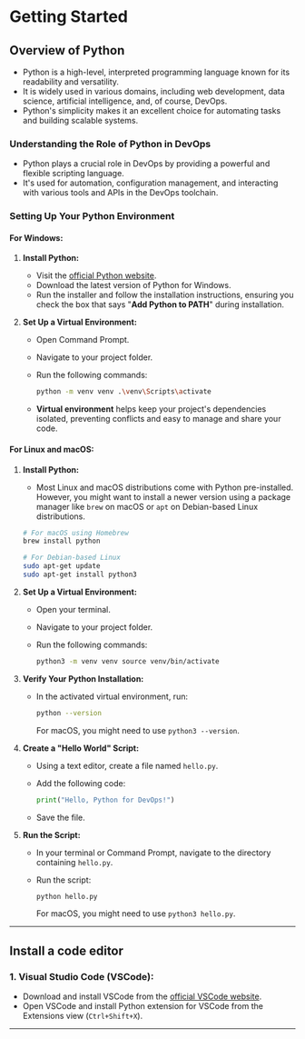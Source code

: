 # Getting Started

## Overview of Python

- Python is a high-level, interpreted programming language known for its readability and versatility.
- It is widely used in various domains, including web development, data science, artificial intelligence, and, of course, DevOps.
- Python's simplicity makes it an excellent choice for automating tasks and building scalable systems.

### Understanding the Role of Python in DevOps

- Python plays a crucial role in DevOps by providing a powerful and flexible scripting language.
- It's used for automation, configuration management, and interacting with various tools and APIs in the DevOps toolchain.

### Setting Up Your Python Environment

#### For Windows:

1.  **Install Python:**

    - Visit the [official Python website](https://www.python.org/).
    - Download the latest version of Python for Windows.
    - Run the installer and follow the installation instructions, ensuring you check the box that says "**Add Python to PATH**" during installation.

2.  **Set Up a Virtual Environment:**

    - Open Command Prompt.
    - Navigate to your project folder.
    - Run the following commands:

      ```bash
      python -m venv venv .\venv\Scripts\activate
      ```

    - **Virtual environment** helps keep your project's dependencies isolated, preventing conflicts and easy to manage and share your code.

#### For Linux and macOS:

1.  **Install Python:**

    - Most Linux and macOS distributions come with Python pre-installed. However, you might want to install a newer version using a package manager like `brew` on macOS or `apt` on Debian-based Linux distributions.

    ```bash
    # For macOS using Homebrew
    brew install python

    # For Debian-based Linux
    sudo apt-get update
    sudo apt-get install python3
    ```

2.  **Set Up a Virtual Environment:**

    - Open your terminal.
    - Navigate to your project folder.
    - Run the following commands:

      ```bash
      python3 -m venv venv source venv/bin/activate
      ```

3.  **Verify Your Python Installation:**

    - In the activated virtual environment, run:

      ```bash
      python --version
      ```

      For macOS, you might need to use `python3 --version`.

4.  **Create a "Hello World" Script:**

    - Using a text editor, create a file named `hello.py`.
    - Add the following code:

      ```python
      print("Hello, Python for DevOps!")
      ```

    - Save the file.

5.  **Run the Script:**

    - In your terminal or Command Prompt, navigate to the directory containing `hello.py`.
    - Run the script:

      ```bash
      python hello.py
      ```

      For macOS, you might need to use `python3 hello.py`.

---

## Install a code editor

### 1. **Visual Studio Code (VSCode):**

- Download and install VSCode from the [official VSCode website](https://code.visualstudio.com/download).
- Open VSCode and install Python extension for VSCode from the Extensions view (`Ctrl+Shift+X`).

---
